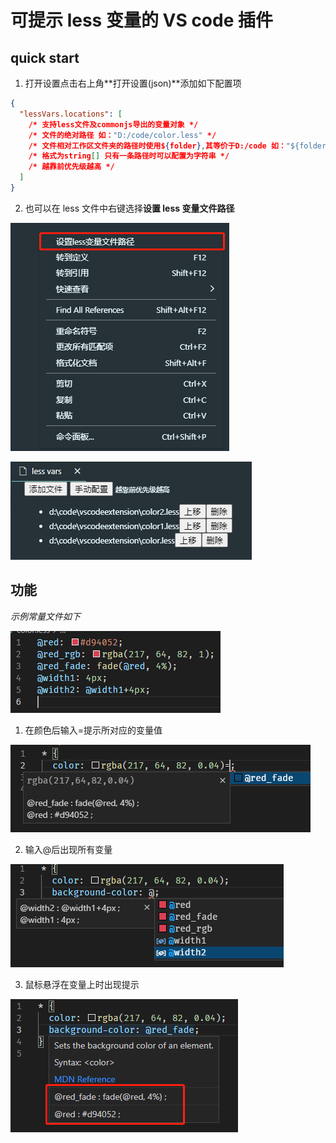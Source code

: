 # 可提示 less 变量的 VS code 插件

## quick start

1. 打开设置点击右上角**打开设置(json)**添加如下配置项

```json
{
  "lessVars.locations": [
    /* 支持less文件及commonjs导出的变量对象 */
    /* 文件的绝对路径 如："D:/code/color.less" */
    /* 文件相对工作区文件夹的路径时使用${folder},其等价于D:/code 如："${folder}/color.less" */
    /* 格式为string[] 只有一条路径时可以配置为字符串 */
    /* 越靠前优先级越高 */
  ]
}
```

2. 也可以在 less 文件中右键选择**设置 less 变量文件路径**

![avatar](/images/start1.png)

![avatar](/images/start2.png)

## 功能

_示例常量文件如下_

![avatar](/images/list1.png)

1. 在颜色后输入=提示所对应的变量值

![avatar](/images/list2.png)

2. 输入@后出现所有变量

![avatar](/images/list3.png)

3. 鼠标悬浮在变量上时出现提示

![avatar](/images/list4.png)
